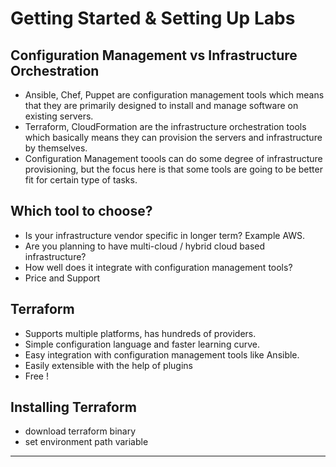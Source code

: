 # Getting Started & Setting Up Labs

## Configuration Management vs Infrastructure Orchestration 

- Ansible, Chef, Puppet are configuration management tools which means that they are primarily designed to install and manage software on existing servers.
- Terraform, CloudFormation are the infrastructure orchestration tools which basically means they can provision the servers and infrastructure by themselves.
- Configuration Management toools can do some degree of infrastructure provisioning, but the focus here is that some tools are going to be better fit for certain type of tasks.

## Which tool to choose?

- Is your infrastructure vendor specific in longer term? Example AWS.
- Are you planning to have multi-cloud / hybrid cloud based infrastructure?
- How well does it integrate with configuration management tools?
- Price and Support


## Terraform 
- Supports multiple platforms, has hundreds of providers.
- Simple configuration language and faster learning curve.
- Easy integration with configuration management tools like Ansible.
- Easily extensible with the help of plugins
- Free !

## Installing Terraform

- download terraform binary 
- set environment path variable

---
